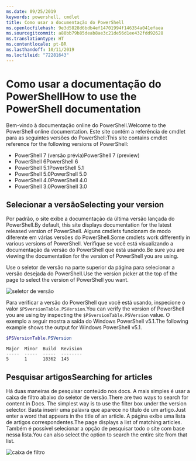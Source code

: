 ```yaml
---
ms.date: 09/25/2019
keywords: powershell, cmdlet
title: Como usar a documentação do PowerShell
ms.openlocfilehash: 9e3d5828d6bdb4ef14701994f146354a041efaea
ms.sourcegitcommit: a80bb79b85deab8ae3c21de56d1ee432fdd92628
ms.translationtype: HT
ms.contentlocale: pt-BR
ms.lasthandoff: 10/11/2019
ms.locfileid: "72281643"
---
```

# <a name="how-to-use-the-powershell-documentation"></a><span data-ttu-id="11f0e-103">Como usar a documentação do PowerShell</span><span class="sxs-lookup"><span data-stu-id="11f0e-103">How to use the PowerShell documentation</span></span>

<span data-ttu-id="11f0e-104">Bem-vindo à documentação online do PowerShell.</span><span class="sxs-lookup"><span data-stu-id="11f0e-104">Welcome to the PowerShell online documentation.</span></span> <span data-ttu-id="11f0e-105">Este site contém a referência de cmdlet para as seguintes versões do PowerShell:</span><span class="sxs-lookup"><span data-stu-id="11f0e-105">This site contains cmdlet reference for the following versions of PowerShell:</span></span>

- <span data-ttu-id="11f0e-106">PowerShell 7 (versão prévia)</span><span class="sxs-lookup"><span data-stu-id="11f0e-106">PowerShell 7 (preview)</span></span>
- <span data-ttu-id="11f0e-107">PowerShell 6</span><span class="sxs-lookup"><span data-stu-id="11f0e-107">PowerShell 6</span></span>
- <span data-ttu-id="11f0e-108">PowerShell 5.1</span><span class="sxs-lookup"><span data-stu-id="11f0e-108">PowerShell 5.1</span></span>
- <span data-ttu-id="11f0e-109">PowerShell 5.0</span><span class="sxs-lookup"><span data-stu-id="11f0e-109">PowerShell 5.0</span></span>
- <span data-ttu-id="11f0e-110">PowerShell 4.0</span><span class="sxs-lookup"><span data-stu-id="11f0e-110">PowerShell 4.0</span></span>
- <span data-ttu-id="11f0e-111">PowerShell 3.0</span><span class="sxs-lookup"><span data-stu-id="11f0e-111">PowerShell 3.0</span></span>

## <a name="selecting-your-version"></a><span data-ttu-id="11f0e-112">Selecionar a versão</span><span class="sxs-lookup"><span data-stu-id="11f0e-112">Selecting your version</span></span>

<span data-ttu-id="11f0e-113">Por padrão, o site exibe a documentação da última versão lançada do PowerShell.</span><span class="sxs-lookup"><span data-stu-id="11f0e-113">By default, this site displays documentation for the latest released version of PowerShell.</span></span> <span data-ttu-id="11f0e-114">Alguns cmdlets funcionam de modo diferente em várias versões do PowerShell.</span><span class="sxs-lookup"><span data-stu-id="11f0e-114">Some cmdlets work differently in various versions of PowerShell.</span></span> <span data-ttu-id="11f0e-115">Verifique se você está visualizando a documentação da versão do PowerShell que está usando.</span><span class="sxs-lookup"><span data-stu-id="11f0e-115">Be sure you are viewing the documentation for the version of PowerShell you are using.</span></span>

<span data-ttu-id="11f0e-116">Use o seletor de versão na parte superior da página para selecionar a versão desejada do PowerShell.</span><span class="sxs-lookup"><span data-stu-id="11f0e-116">Use the version picker at the top of the page to select the version of PowerShell you want.</span></span>

![seletor de versão](images/how-to-use-docs/picker-vall.gif)

<span data-ttu-id="11f0e-118">Para verificar a versão do PowerShell que você está usando, inspecione o valor `$PSversionTable.PSVersion`.</span><span class="sxs-lookup"><span data-stu-id="11f0e-118">You can verify the version of PowerShell you are using by inspecting the `$PSversionTable.PSVersion` value.</span></span> <span data-ttu-id="11f0e-119">O exemplo a seguir mostra a saída do Windows PowerShell v5.1.</span><span class="sxs-lookup"><span data-stu-id="11f0e-119">The following example shows the output for Windows PowerShell v5.1.</span></span>

```powershell
$PSVersionTable.PSVersion
```

```Output
Major  Minor  Build  Revision
-----  -----  -----  --------
5      1      18362  145
```

## <a name="searching-for-articles"></a><span data-ttu-id="11f0e-120">Pesquisar artigos</span><span class="sxs-lookup"><span data-stu-id="11f0e-120">Searching for articles</span></span>

<span data-ttu-id="11f0e-121">Há duas maneiras de pesquisar conteúdo nos docs. A mais simples é usar a caixa de filtro abaixo do seletor de versão.</span><span class="sxs-lookup"><span data-stu-id="11f0e-121">There are two ways to search for content in Docs. The simplest way is to use the filter box under the version selector.</span></span> <span data-ttu-id="11f0e-122">Basta inserir uma palavra que aparece no título de um artigo.</span><span class="sxs-lookup"><span data-stu-id="11f0e-122">Just enter a word that appears in the title of an article.</span></span> <span data-ttu-id="11f0e-123">A página exibe uma lista de artigos correspondentes.</span><span class="sxs-lookup"><span data-stu-id="11f0e-123">The page displays a list of matching articles.</span></span> <span data-ttu-id="11f0e-124">Também é possível selecionar a opção de pesquisar todo o site com base nessa lista.</span><span class="sxs-lookup"><span data-stu-id="11f0e-124">You can also select the option to search the entire site from that list.</span></span>

![caixa de filtro](images/how-to-use-docs/filter-search.gif)

